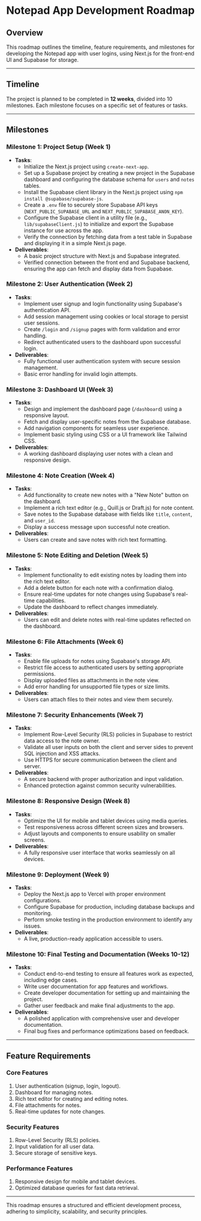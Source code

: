 # Notepad App Development Roadmap

## Overview
This roadmap outlines the timeline, feature requirements, and milestones for developing the Notepad app with user logins, using Next.js for the front-end UI and Supabase for storage.

---

## Timeline
The project is planned to be completed in **12 weeks**, divided into 10 milestones. Each milestone focuses on a specific set of features or tasks.

---

## Milestones

### **Milestone 1: Project Setup (Week 1)**
- **Tasks**:
  - Initialize the Next.js project using `create-next-app`.
  - Set up a Supabase project by creating a new project in the Supabase dashboard and configuring the database schema for `users` and `notes` tables.
  - Install the Supabase client library in the Next.js project using `npm install @supabase/supabase-js`.
  - Create a `.env` file to securely store Supabase API keys (`NEXT_PUBLIC_SUPABASE_URL` and `NEXT_PUBLIC_SUPABASE_ANON_KEY`).
  - Configure the Supabase client in a utility file (e.g., `lib/supabaseClient.js`) to initialize and export the Supabase instance for use across the app.
  - Verify the connection by fetching data from a test table in Supabase and displaying it in a simple Next.js page.
- **Deliverables**:
  - A basic project structure with Next.js and Supabase integrated.
  - Verified connection between the front end and Supabase backend, ensuring the app can fetch and display data from Supabase.

### **Milestone 2: User Authentication (Week 2)**
- **Tasks**:
  - Implement user signup and login functionality using Supabase's authentication API.
  - Add session management using cookies or local storage to persist user sessions.
  - Create `/login` and `/signup` pages with form validation and error handling.
  - Redirect authenticated users to the dashboard upon successful login.
- **Deliverables**:
  - Fully functional user authentication system with secure session management.
  - Basic error handling for invalid login attempts.

### **Milestone 3: Dashboard UI (Week 3)**
- **Tasks**:
  - Design and implement the dashboard page (`/dashboard`) using a responsive layout.
  - Fetch and display user-specific notes from the Supabase database.
  - Add navigation components for seamless user experience.
  - Implement basic styling using CSS or a UI framework like Tailwind CSS.
- **Deliverables**:
  - A working dashboard displaying user notes with a clean and responsive design.

### **Milestone 4: Note Creation (Week 4)**
- **Tasks**:
  - Add functionality to create new notes with a "New Note" button on the dashboard.
  - Implement a rich text editor (e.g., Quill.js or Draft.js) for note content.
  - Save notes to the Supabase database with fields like `title`, `content`, and `user_id`.
  - Display a success message upon successful note creation.
- **Deliverables**:
  - Users can create and save notes with rich text formatting.

### **Milestone 5: Note Editing and Deletion (Week 5)**
- **Tasks**:
  - Implement functionality to edit existing notes by loading them into the rich text editor.
  - Add a delete button for each note with a confirmation dialog.
  - Ensure real-time updates for note changes using Supabase's real-time capabilities.
  - Update the dashboard to reflect changes immediately.
- **Deliverables**:
  - Users can edit and delete notes with real-time updates reflected on the dashboard.

### **Milestone 6: File Attachments (Week 6)**
- **Tasks**:
  - Enable file uploads for notes using Supabase's storage API.
  - Restrict file access to authenticated users by setting appropriate permissions.
  - Display uploaded files as attachments in the note view.
  - Add error handling for unsupported file types or size limits.
- **Deliverables**:
  - Users can attach files to their notes and view them securely.

### **Milestone 7: Security Enhancements (Week 7)**
- **Tasks**:
  - Implement Row-Level Security (RLS) policies in Supabase to restrict data access to the note owner.
  - Validate all user inputs on both the client and server sides to prevent SQL injection and XSS attacks.
  - Use HTTPS for secure communication between the client and server.
- **Deliverables**:
  - A secure backend with proper authorization and input validation.
  - Enhanced protection against common security vulnerabilities.

### **Milestone 8: Responsive Design (Week 8)**
- **Tasks**:
  - Optimize the UI for mobile and tablet devices using media queries.
  - Test responsiveness across different screen sizes and browsers.
  - Adjust layouts and components to ensure usability on smaller screens.
- **Deliverables**:
  - A fully responsive user interface that works seamlessly on all devices.

### **Milestone 9: Deployment (Week 9)**
- **Tasks**:
  - Deploy the Next.js app to Vercel with proper environment configurations.
  - Configure Supabase for production, including database backups and monitoring.
  - Perform smoke testing in the production environment to identify any issues.
- **Deliverables**:
  - A live, production-ready application accessible to users.

### **Milestone 10: Final Testing and Documentation (Weeks 10-12)**
- **Tasks**:
  - Conduct end-to-end testing to ensure all features work as expected, including edge cases.
  - Write user documentation for app features and workflows.
  - Create developer documentation for setting up and maintaining the project.
  - Gather user feedback and make final adjustments to the app.
- **Deliverables**:
  - A polished application with comprehensive user and developer documentation.
  - Final bug fixes and performance optimizations based on feedback.

---

## Feature Requirements

### **Core Features**
1. User authentication (signup, login, logout).
2. Dashboard for managing notes.
3. Rich text editor for creating and editing notes.
4. File attachments for notes.
5. Real-time updates for note changes.

### **Security Features**
1. Row-Level Security (RLS) policies.
2. Input validation for all user data.
3. Secure storage of sensitive keys.

### **Performance Features**
1. Responsive design for mobile and tablet devices.
2. Optimized database queries for fast data retrieval.

---

This roadmap ensures a structured and efficient development process, adhering to simplicity, scalability, and security principles.

